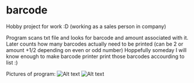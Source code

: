 # barcode

Hobby project for work :D
(working as a sales person in company)

Program scans txt file and looks for barcode and amount associated with it.
Later counts how many barcodes actually need to be printed (can be 2 or amount +1/2 depending on even or odd number)
Hoppefully someday I will know enough to make barcode printer print those barcodes accourding to list :)

Pictures of program:
![Alt text](/relative/path/to/img.jpg?raw=true "PIC22")
![Alt text](/relative/path/to/img.jpg?raw=true "PIC12")
